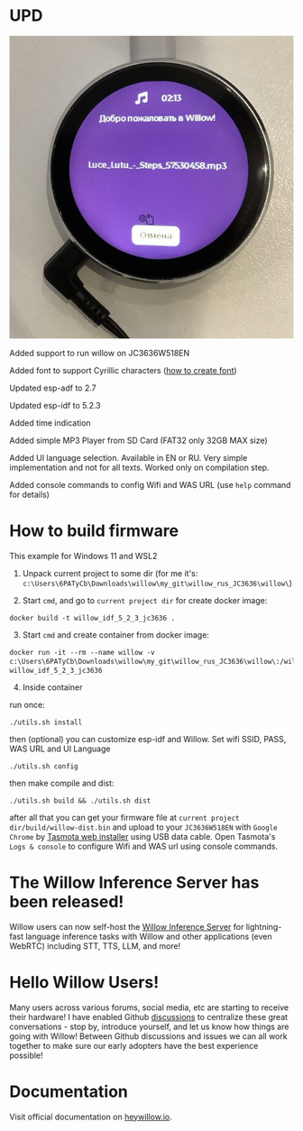# UPD

![pic](https://github.com/6PATyCb/willow/blob/JC3636W518EN-support/photo_2025-01-20_02-13-35.jpg?raw=true)

Added support to run willow on JC3636W518EN 

Added font to support Cyrillic characters ([how to create font](https://forum.lvgl.io/t/esp32-lvgl-example-with-cyrillic-fonts/9756))

Updated esp-adf to 2.7

Updated esp-idf to 5.2.3

Added time indication

Added simple MP3 Player from SD Card (FAT32 only 32GB MAX size)

Added UI language selection. Available in EN or RU. Very simple implementation and not for all texts. Worked only on compilation step.

Added console commands to config Wifi and WAS URL (use `help` command for details)

# How to build firmware

This example for Windows 11 and WSL2

1. Unpack current project to some dir (for me it's: `c:\Users\6PATyCb\Downloads\willow\my_git\willow_rus_JC3636\willow\`)

2. Start `cmd`, and go to `current project dir` for create docker image:
```
docker build -t willow_idf_5_2_3_jc3636 .
```
3. Start `cmd` and create container from docker image:
```
docker run -it --rm --name willow -v c:\Users\6PATyCb\Downloads\willow\my_git\willow_rus_JC3636\willow\:/willow  willow_idf_5_2_3_jc3636
```
4. Inside container

run once:
```
./utils.sh install
```
then (optional) you can customize esp-idf and Willow. Set wifi SSID, PASS, WAS URL and UI Language
```
./utils.sh config
```
then make compile and dist:
```
./utils.sh build && ./utils.sh dist 
```
after all that you can get your firmware file at `current project dir/build/willow-dist.bin` and upload to your `JC3636W518EN` with `Google Chrome` by [Tasmota web installer](https://tasmota.github.io/install/) using USB data cable. Open Tasmota's `Logs & console` to configure Wifi and WAS url using console commands.

# The Willow Inference Server has been released!

Willow users can now self-host the [Willow Inference Server](https://github.com/toverainc/willow-inference-server) for lightning-fast language inference tasks with Willow and other applications (even WebRTC) including STT, TTS, LLM, and more!

# Hello Willow Users!

Many users across various forums, social media, etc are starting to receive their hardware! I have enabled Github [discussions](https://github.com/toverainc/willow/discussions) to centralize these great conversations - stop by, introduce yourself, and let us know how things are going with Willow! Between Github discussions and issues we can all work together to make sure our early adopters have the best experience possible!

# Documentation

Visit official documentation on [heywillow.io](https://heywillow.io).
